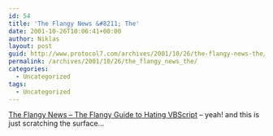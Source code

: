 ```yaml
---
id: 54
title: 'The Flangy News &#8211; The'
date: 2001-10-26T10:06:41+00:00
author: Niklas
layout: post
guid: http://www.protocol7.com/archives/2001/10/26/the-flangy-news-the/
permalink: /archives/2001/10/26/the_flangy_news_the/
categories:
  - Uncategorized
tags:
  - Uncategorized
---
```

<div class='microid-5d8cb6a3b1016ce4987ec8a6617ab5183be31dfd'>
  <p>
    <a href="http://theflangynews.editthispage.com/stories/storyReader$168">The Flangy News &#8211; The Flangy Guide to Hating VBScript</a> &#8211; yeah! and this is just scratching the surface&#8230;
  </p>
</div>